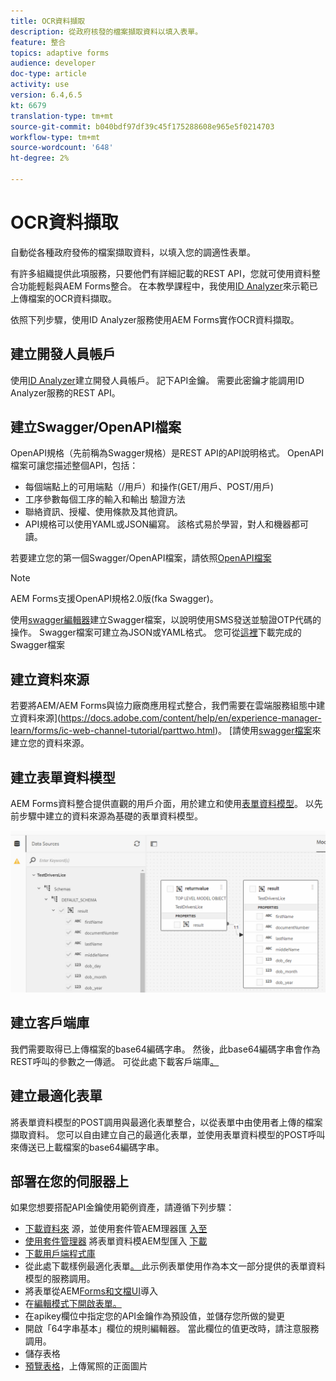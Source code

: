 ```yaml
---
title: OCR資料擷取
description: 從政府核發的檔案擷取資料以填入表單。
feature: 整合
topics: adaptive forms
audience: developer
doc-type: article
activity: use
version: 6.4,6.5
kt: 6679
translation-type: tm+mt
source-git-commit: b040bdf97df39c45f175288608e965e5f0214703
workflow-type: tm+mt
source-wordcount: '648'
ht-degree: 2%

---
```




# OCR資料擷取

自動從各種政府發佈的檔案擷取資料，以填入您的調適性表單。

有許多組織提供此項服務，只要他們有詳細記載的REST API，您就可使用資料整合功能輕鬆與AEM Forms整合。 在本教學課程中，我使用[ID Analyzer](https://www.idanalyzer.com/)來示範已上傳檔案的OCR資料擷取。

依照下列步驟，使用ID Analyzer服務使用AEM Forms實作OCR資料擷取。

## 建立開發人員帳戶

使用[ID Analyzer](https://portal.idanalyzer.com/signin.html)建立開發人員帳戶。 記下API金鑰。 需要此密鑰才能調用ID Analyzer服務的REST API。

## 建立Swagger/OpenAPI檔案

OpenAPI規格（先前稱為Swagger規格）是REST API的API說明格式。 OpenAPI檔案可讓您描述整個API，包括：

* 每個端點上的可用端點（/用戶）和操作(GET/用戶、POST/用戶)
* 工序參數每個工序的輸入和輸出
驗證方法
* 聯絡資訊、授權、使用條款及其他資訊。
* API規格可以使用YAML或JSON編寫。 該格式易於學習，對人和機器都可讀。

若要建立您的第一個Swagger/OpenAPI檔案，請依照[OpenAPI檔案](https://swagger.io/docs/specification/2-0/basic-structure/)

>[!NOTE]
> AEM Forms支援OpenAPI規格2.0版(fka Swagger)。

使用[swagger編輯器](https://editor.swagger.io/)建立Swagger檔案，以說明使用SMS發送並驗證OTP代碼的操作。 Swagger檔案可建立為JSON或YAML格式。 您可從[這裡](assets/drivers-license-swagger.zip)下載完成的Swagger檔案

## 建立資料來源

若要將AEM/AEM Forms與協力廠商應用程式整合，我們需要在雲端服務組態中建立資料來源](https://docs.adobe.com/content/help/en/experience-manager-learn/forms/ic-web-channel-tutorial/parttwo.html)。 [請使用[swagger檔案](assets/drivers-license-swagger.zip)來建立您的資料來源。

## 建立表單資料模型

AEM Forms資料整合提供直觀的用戶介面，用於建立和使用[表單資料模型](https://docs.adobe.com/content/help/en/experience-manager-65/forms/form-data-model/create-form-data-models.html)。 以先前步驟中建立的資料來源為基礎的表單資料模型。

![fdm](assets/test-dl-fdm.PNG)

## 建立客戶端庫

我們需要取得已上傳檔案的base64編碼字串。 然後，此base64編碼字串會作為REST呼叫的參數之一傳遞。
可從此處下載客戶端庫[。](assets/drivers-license-client-lib.zip)

## 建立最適化表單

將表單資料模型的POST調用與最適化表單整合，以從表單中由使用者上傳的檔案擷取資料。 您可以自由建立自己的最適化表單，並使用表單資料模型的POST呼叫來傳送已上載檔案的base64編碼字串。

## 部署在您的伺服器上

如果您想要搭配API金鑰使用範例資產，請遵循下列步驟：

* [下載資料來](assets/drivers-license-source.zip) 源，並使用套件管AEM理器匯 [入至](http://localhost:4502/crx/packmgr/index.jsp)
* [使用套件管理器](assets/drivers-license-fdm.zip) 將表單資料模AEM型匯入 [下載](http://localhost:4502/crx/packmgr/index.jsp)
* [下載用戶端程式庫](assets/drivers-license-client-lib.zip)
* 從此處下載樣例最適化表單[。 ](assets/adaptive-form-dl.zip)此示例表單使用作為本文一部分提供的表單資料模型的服務調用。
* 將表單從AEM[Forms和文檔UI](http://localhost:4502/aem/forms.html/content/dam/formsanddocuments)導入
* 在[編輯模式下開啟表單。](http://localhost:4502/editor.html/content/forms/af/driverslicenseandpassport.html)
* 在apikey欄位中指定您的API金鑰作為預設值，並儲存您所做的變更
* 開啟「64字串基本」欄位的規則編輯器。 當此欄位的值更改時，請注意服務調用。
* 儲存表格
* [預覽表格](http://localhost:4502/content/dam/formsanddocuments/driverslicenseandpassport/jcr:content?wcmmode=disabled)，上傳駕照的正面圖片


